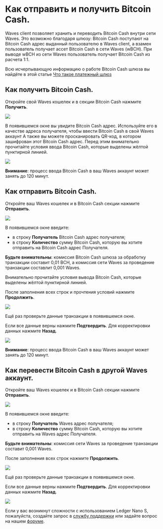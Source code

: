 # **Как отправить и получить Bitcoin Cash**.

Waves client позволяет хранить и переводить Bitcoin Cash внутри сети Waves. Это возможно благодаря шлюзу: Bitcoin Cash поступают на Bitcoin Cash адрес выданный пользователю в Waves client, а взамен пользователь получает ассет Bitcoin Cash в сети Waves (wBCH). При выводе wBCH из сети Waves пользователь получает Bitcoin Cash из расчета 1:1.

Всю исчерпывающую информацию о работе Bitcoin Cash шлюза вы найдёте в этой статье [Что такое платежный шлюз](/frequently-asked-questions-faq/transfers-and-gateways/payment-gateway.md)

## **Как получить Bitcoin Cash**.

Откройте свой Waves кошелек и в секции Bitcoin Cash нажмите **Получить**.

![](/_assets/bch_transfers_01.png)

В появившемся окне вы увидите Bitcoin Cash адрес.
Используйте его в качестве адреса получателя, чтобы ввести Bitcoin Cash в свой Waves аккаунт
А также вы можете просканировать QR-код, в котором зашифрован этот Bitcoin Cash адрес.
Перед этим внимательно прочитайте условия ввода Bitcoin Cash, которые выделены жёлтой пунктирной линией.

![](/_assets/bch_transfers_02.png)

**Внимание**: процесс ввода Bitcoin Cash в ваш Waves аккаунт может занять до 120 минут.

## **Как отправить Bitcoin Cash**.

Откройте ваш Waves кошелек и в Bitcoin Cash секции нажмите **Отправить**.

![](/_assets/bch_transfers_03.png)

В появившемся окне введите:

- в строку **Получатель** Bitcoin Cash адрес получателя;
- в строку **Количество** сумму Bitcoin Cash, которую вы хотите отправить на Bitcoin Cash адрес Получателя.

**Будьте внимательны**: комиссия Bitcoin Cash шлюза за обработку транзакции составит 0,01 BCH, а комиссия сети Waves за проведение транзакции составлит 0,001 Waves.

Внимательно прочитайте условия вывода Bitcoin Cash, которые выделены жёлтой пунктирной линией.

После заполнения всех строк и прочтения условий нажмите **Продолжить**.

![](/_assets/bch_transfers_04.png)

Ещё раз проверьте данные транзакции в появившемся окне.

Если все данные верны нажмите **Подтвердить**. Для корректировки данных нажмите **Назад**.

![](/_assets/bch_transfers_05.png)

**Внимание**: процесс ввода Bitcoin Cash в ваш Waves аккаунт может занять до 120 минут.

## **Как перевести Bitcoin Cash в другой Waves аккаунт**.

Откройте ваш Waves кошелек и в Bitcoin Cash секции нажмите **Отправить**.

![](/_assets/bch_transfers_06.png)

В появившемся окне введите:

- в строку **Получатель** Waves адрес получателя;
- в строку **Количество** сумму Bitcoin Cash, которую вы хотите отправить на Waves адрес Получателя.

**Будьте внимательны**: комиссия сети Waves за проведение транзакции составит 0,001 Waves.

После заполнения всех строк нажмите **Продолжить**.

![](/_assets/bch_transfers_07.png)

Ещё раз проверьте данные транзакции в появившемся окне.

Если все данные верны нажмите **Подтвердить**. Для корректировки данных нажмите **Назад**.

![](/_assets/bch_transfers_08.png)

Если у вас возникнут сложности с использованием Ledger Nano S, пожалуйста, создайте запрос в [службу поддержки](https://support.wavesplatform.com/) или задайте вопрос на нашем [форуме](https://forum.wavesplatform.com/).
